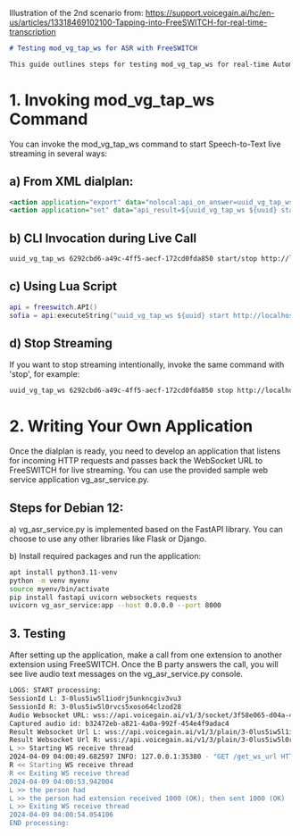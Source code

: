 Illustration of the 2nd scenario from: https://support.voicegain.ai/hc/en-us/articles/13318469102100-Tapping-into-FreeSWITCH-for-real-time-transcription

```markdown
# Testing mod_vg_tap_ws for ASR with FreeSWITCH

This guide outlines steps for testing mod_vg_tap_ws for real-time Automatic Speech Recognition (ASR) using FreeSWITCH.
```
# 1. Invoking mod_vg_tap_ws Command

You can invoke the mod_vg_tap_ws command to start Speech-to-Text live streaming in several ways:

## a) From XML dialplan:

```xml
<action application="export" data="nolocal:api_on_answer=uuid_vg_tap_ws ${uuid} start http://localhost:8000/get_ws_url"/>
<action application="set" data="api_result=${uuid_vg_tap_ws ${uuid} start http://localhost:8000/get_ws_url}"/> 
```

## b) CLI Invocation during Live Call

```sh
uuid_vg_tap_ws 6292cbd6-a49c-4ff5-aecf-172cd0fda850 start/stop http://localhost:8000/get_ws_url
```

## c) Using Lua Script
```lua
api = freeswitch.API()
sofia = api:executeString("uuid_vg_tap_ws ${uuid} start http://localhost:8000/get_ws_url")
```
## d) Stop Streaming

If you want to stop streaming intentionally, invoke the same command with 'stop', for example:
```sh
uuid_vg_tap_ws 6292cbd6-a49c-4ff5-aecf-172cd0fda850 stop http://localhost:8000/get_ws_url
```

# 2. Writing Your Own Application

Once the dialplan is ready, you need to develop an application that listens for incoming HTTP requests and passes back the WebSocket URL to FreeSWITCH for live streaming. You can use the provided sample web service application vg_asr_service.py.

## Steps for Debian 12:

a) vg_asr_service.py is implemented based on the FastAPI library. You can choose to use any other libraries like Flask or Django.

b) Install required packages and run the application:
```sh
apt install python3.11-venv
python -m venv myenv
source myenv/bin/activate
pip install fastapi uvicorn websockets requests
uvicorn vg_asr_service:app --host 0.0.0.0 --port 8000
```

## 3. Testing

After setting up the application, make a call from one extension to another extension using FreeSWITCH. Once the B party answers the call, you will see live audio text messages on the vg_asr_service.py console.

```sh
LOGS: START processing:
SessionId L: 3-0lus5iw5l1iodrj5unkncgiv3vu3
SessionId R: 3-0lus5iw5l0rvcs5xoso64clzod28
Audio Websocket URL: wss://api.voicegain.ai/v1/3/socket/3f58e065-d04a-4de8-ad4e-951786128f0c
Captured audio id: b32472eb-a821-4a0a-992f-454e4f9adac4
Result Websocket Url L: wss://api.voicegain.ai/v1/3/plain/3-0lus5iw5l1iodrj5unkncgiv3vu3
Result Websocket Url R: wss://api.voicegain.ai/v1/3/plain/3-0lus5iw5l0rvcs5xoso64clzod28
L >> Starting WS receive thread
2024-04-09 04:00:49.682597 INFO: 127.0.0.1:35380 - "GET /get_ws_url HTTP/1.1" 200 OK
R << Starting WS receive thread
R << Exiting WS receive thread
2024-04-09 04:00:53.942004
L >> the person had
L >> the person had extension received 1000 (OK); then sent 1000 (OK)
L >> Exiting WS receive thread
2024-04-09 04:00:54.054106
END processing:
```
